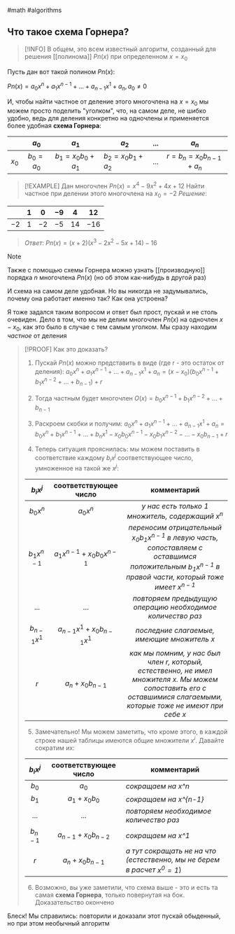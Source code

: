 #math #algorithms 
## Что такое схема Горнера?

> [!INFO]
> В общем, это всем известный алгоритм, созданный для решения [[полинома]] $Pn(x)$ при определенном $x = х_0$

Пусть дан вот такой полином $Pn(x)$:

$Pn(x) = a_0x^n + a_1x^{n-1} + ... + a_{n-1}x^1 + a_n,  a_0 \neq 0$

И, чтобы найти частное от деление этого многочлена на $x = x_0$ мы можем просто поделить "уголком", что, на самом деле, не шибко удобно, ведь для деления конкретно на одночлены и применяется более удобная **схема Горнера**:

|       |    $a_0$    |        $a_1$         | $a_2$                | $...$ |            $a_n$             |
|:-----:|:-----------:|:--------------------:| -------------------- |:-----:|:----------------------------:|
| $x_0$ | $b_0 = a_0$ | $b_1 = x_0b_0 + a_1$ | $b_2 = x_0b_1 + a_2$ | $...$ | $r = b_n = x_0b_{n-1} + a_n$ |

>[!EXAMPLE]
>Дан многочлен $Pn(x) = x^4 - 9x^2 + 4x + 12$
>Найти частное при делении этого многочлена на $x_0 = -2$
>*Решение*:
>
|      | $1$ | $0$  | $-9$ | $4$  | $12$  |
| ---- |:---:|:----:|:----:|:----:|:-----:|
| $-2$ | $1$ | $-2$ | $-5$ | $14$ | $-16$ | 
>*Ответ*:
>$Pn(x) = (x + 2)(x^3 - 2x^2 - 5x + 14) - 16$

>[!NOTE]
>Также с помощью схемы Горнера можно узнать [[производную]] порядка $n$ многочлена $Pn(x)$ (но об этом как-нибудь в другой раз)

И схема на самом деле удобная. Но вы никогда не задумывались, почему она работает именно так? Как она устроена?

Я тоже задался таким вопросом и ответ был прост, пускай и не столь очевиден. Дело в том, что мы не делим многочлен $Pn(x)$ на одночлен $x - x_0$, как это было в случае с тем самым уголком. Мы сразу находим *частное* от деления

>[!PROOF]
>Как это доказать?
>
>1. Пускай $Pn(x)$ можно представить в виде (где r - это остаток от деления):
>$a_0x^n + a_1x^{n-1} + ... + a_{n-1}x^1 + a_n = (x - x_0)(b_0x^{n-1} + b_1x^{n-2} + ... + b_{n-1}) + r$
>
> 2. Тогда частным будет многочлен
>$O(x) = b_0x^{n-1} + b_1x^{n-2} + ... + b_{n-1}$
>
>3. Раскроем скобки и получим:
>$a_0x^n + a_1x^{n-1} + ... + a_{n-1}x^1 + a_n = b_0x^n + b_1x^{n-1} + ... + b_nx^1 - x_0b_0x^{n-1} - x_0b_1x^{n-2} - ... - x_0b_{n-1} + r$
>
>4. Теперь ситуация прояснилась: мы можем поставить в соответствие каждому $b_ix^j$ соответствующее число, умноженное на такой же $x^j$:
>
>	|   $b_ix^j$   |    соответствующее число     | комментарий | 
>	|:------------:|:----------------------------:|:-----------:|
>	|   $b_0x^n$   |           $a_0x^n$           |        *у нас есть только 1 множитель, содержащий* $x^n$     |
>	| $b_1x^{n-1}$ | $a_1x^{n-1} + x_0b_0x^{n-1}$ |      *переносим отрицательный $x_0b_1x^{n-1}$ в левую часть, сопоставляем с оставшимся положительным $b_1x^{n-1}$ в правой части, который тоже имеет $x^{n-1}$*      |
>	|    $...$     |            $...$             |      *повторяем предыдущую операцию необходимое количество раз*       |
>	|   $b_{n-1}x^1$   | $a_{n-1}x^1 + x_0b_{n-1}x^1$ |     *последние слагаемые, имеющие множитель $x$*        |
>	|     $r$      |        $a_n + x_0b_{n-1}$        |        *как мы помним, у нас был член $r$, который, естественно, не имел множителя $x$. Мы можем сопоставить его с оставшимися слагаемыми, которые тоже не имеют при себе $x$*     |
>
>5. Замечательно! Мы можем заметить, что кроме этого, в каждой строке нашей таблицы имеются общие множители $x^i$. Давайте сократим их:
>
>	|   $b_ix^j$   |    соответствующее число     | комментарий |
>	|:------------:|:----------------------------:| ----------- |
>	|   $b_0$   |           $a_0$           |     *сокращаем на x^n*       |
>	| $b_1$ | $a_1 + x_0b_0$ |      *сокращаем на x^{n-1}*       |
>	|    $...$     |            $...$             |        *повторяем необходимое количество раз*     |
>	|   $b_{n-1}$   | $a_{n-1} + x_0b_{n-2}$ |     *сокращаем на x^1*        |
>	|     $r$      |        $a_n + x_0b_{n-1}$        |       *а тут сокращать не на что (естественно, мы не берем в расчет $x^0 = 1$*)      |
>
>6. Возможно, вы уже заметили, что схема выше - это и есть та самая **схема Горнера**, только  повернутая на бок. Доказательство окончено

Блеск! Мы справились: повторили и доказали этот пускай обыденный, но при этом необычный алгоритм
